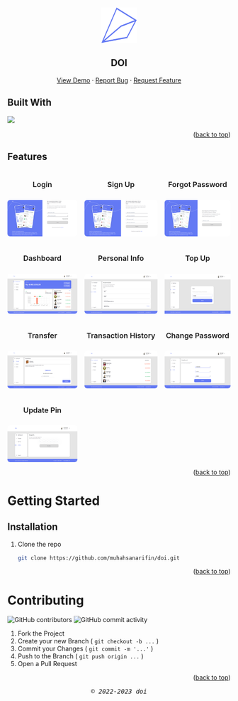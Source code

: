 <a id="readme-top"></a>

<!-- PROJECT LOGO -->
<br />
<div align="center">
  <a href="#">
    <img src="./src/assets/images/doi-logo.png" alt="Logo" width="80" height="80">
  </a>

  <h2 align="center">DOI</h2>

  <p align="center">
    <!-- <br />
    <a href="#"><strong>Explore the docs »</strong></a>
    <br />
    <br /> -->
    <a href="https://doi.vercel.app/auth/login">View Demo</a>
    ·
    <a href="#">Report Bug</a>
    ·
    <a href="#">Request Feature</a>
  </p>
</div>

<!-- TABLE OF CONTENTS -->
<!-- <details>
  <summary>Table of Contents</summary>
  <ol>
    <li>
      <a href="#about-the-project">About The Project</a>
      <ul>
        <li><a href="#built-with">Built With</a></li>
      </ul>
    </li>
    <li>
      <a href="#getting-started">Getting Started</a>
      <ul>
        <li><a href="#prerequisites">Prerequisites</a></li>
        <li><a href="#installation">Installation</a></li>
      </ul>
    </li>
    <li><a href="#usage">Usage</a></li>
    <li><a href="#roadmap">Roadmap</a></li>
    <li><a href="#contributing">Contributing</a></li>
    <li><a href="#license">License</a></li>
    <li><a href="#contact">Contact</a></li>
    <li><a href="#acknowledgments">Acknowledgments</a></li>
  </ol>
</details> -->

## Built With

<p align="left">
  <a href="https://skillicons.dev">
    <img src="https://skillicons.dev/icons?i=react,nextjs,javascript,css," />
  </a>
</p>

<p align="right">(<a href="#readme-top">back to top</a>)</p>

<!-- ABOUT THE PROJECT -->
<!-- # About The Project  -->

## Features

<!-- <p align="right">(<a href="#readme-top">back to top</a>)</p> -->

<div style="display:grid; grid-template-columns: auto auto auto; gap: 1rem">
  <div style="display: flex; flex-direction: column; gap: 0.5rem; align-items: center">
    <h3 style="font-weight: 600; text-align: center">Login</h3>
    <img width="500" height="100%" src="src/assets/images-readme/login.png" alt="Login" style="border-radius: 6px; image-rendering: smooth">
  </div>
  <div style="display: flex; flex-direction: column; gap: 0.5rem; align-items: center">
    <h3 style="font-weight: 600; text-align: center">Sign Up</h3>
    <img width="500" height="100%" src="src/assets/images-readme/register.png" alt="Sign Up" style="border-radius: 6px;image-rendering: smooth">
  </div>
  <div style="display: flex; flex-direction: column; gap: 0.5rem; align-items: center">
    <h3 style="font-weight: 600; text-align: center">Forgot Password</h3>
    <img width="500" height="100%" src="src/assets/images-readme/forgot-password.png" alt="Forgot Password" style="border-radius: 6px;image-rendering: smooth">
  </div>
  <div style="display: flex; flex-direction: column; gap: 0.5rem; align-items: center">
    <h3 style="font-weight: 600; text-align: center">Dashboard</h3>
    <img width="500" height="100%" src="src/assets/images-readme/dashboard.png" alt="Dashboard" style="border-radius: 6px;image-rendering: smooth">
  </div>
  <div style="display: flex; flex-direction: column; gap: 0.5rem; align-items: center">
    <h3 style="font-weight: 600; text-align: center">Personal Info</h3>
    <img width="500" height="100%" src="src/assets/images-readme/personal-information.png" alt="Personal Info" style="border-radius: 6px;image-rendering: smooth">
  </div>
  <div style="display: flex; flex-direction: column; gap: 0.5rem; align-items: center">
    <h3 style="font-weight: 600; text-align: center">Top Up</h3>
    <img width="500" height="100%" src="src/assets/images-readme/TopUp.png" alt="Top Up style="border-radius: 6px;image-rendering: smooth">
  </div>
  <div style="display: flex; flex-direction: column; gap: 0.5rem; align-items: center">
    <h3 style="font-weight: 600; text-align: center">Transfer</h3>
    <img width="500" height="100%" src="src/assets/images-readme/transfer.png" alt="Transfer" style="border-radius: 6px;image-rendering: smooth">
  </div>
  <div style="display: flex; flex-direction: column; gap: 0.5rem; align-items: center">
    <h3 style="font-weight: 600; text-align: center">Transaction History </h3>
    <img width="500" height="100%" src="src/assets/images-readme/history-transaction.png" alt="History Transaction" style="border-radius: 6px;image-rendering: smooth">
  </div>
  <div style="display: flex; flex-direction: column; gap: 0.5rem; align-items: center">
    <h3 style="font-weight: 600; text-align: center">Change Password</h3>
    <img width="500" height="100%" src="src/assets/images-readme/change-password.png" alt="Change Password" style="border-radius: 6px;image-rendering: smooth">
  </div>
  <div style="display: flex; flex-direction: column; gap: 0.5rem; align-items: center">
    <h3 style="font-weight: 600; text-align: center">Update Pin </h3>
    <img width="500" height="100%" src="src/assets/images-readme/update-pin.png" alt="Update Pin" style="border-radius: 6px;image-rendering: smooth">
  </div>
</div>

<p align="right">(<a href="#readme-top">back to top</a>)</p>

<!-- GETTING STARTED -->

# Getting Started

<!--
## Prerequisites
-->

## Installation

1. Clone the repo
   ```sh
   git clone https://github.com/muhahsanarifin/doi.git
   ```

<p align="right">(<a href="#readme-top">back to top</a>)</p>

<!-- USAGE -->
<!-- # Usage

For more examples, please refer to the [Documentation](https://example.com)

<p align="right">(<a href="#readme-top">back to top</a>)</p> -->

<!-- ROADMAP -->
<!-- # Roadmap

- [x] Add Changelog
- [x] Add back to top links
- [ ] Add Additional Templates w/ Examples
- [ ] Add "components" document to easily copy & paste sections of the readme
- [ ] Multi-language Support
    - [ ] Chinese
    - [ ] Spanish -->

<!-- <p align="right">(<a href="#readme-top">back to top</a>)</p> -->

<!-- CONTRIBUTING -->

# Contributing

![GitHub contributors](https://img.shields.io/github/contributors/muhahsanarifin/doi?style=flat-square) ![GitHub commit activity](https://img.shields.io/github/commit-activity/w/muhahsanarifin/doi?style=flat-square)

1. Fork the Project
2. Create your new Branch ( `git checkout -b ...` )
3. Commit your Changes ( `git commit -m '...'` )
4. Push to the Branch ( `git push origin ...` )
5. Open a Pull Request

<p align="right">(<a href="#readme-top">back to top</a>)</p>

<!-- CONTACT -->
<!-- # Contact

Your Name - []() -->

<!-- <p align="right">(<a href="#readme-top">back to top</a>)</p> -->

<p align="center"> <samp><i>&copy; 2022-2023 doi</i></samp> </p>

